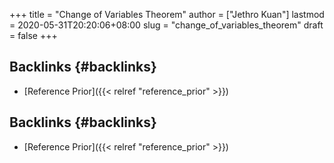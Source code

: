 +++
title = "Change of Variables Theorem"
author = ["Jethro Kuan"]
lastmod = 2020-05-31T20:20:06+08:00
slug = "change_of_variables_theorem"
draft = false
+++

## Backlinks {#backlinks}

- [Reference Prior]({{< relref "reference_prior" >}})

## Backlinks {#backlinks}

- [Reference Prior]({{< relref "reference_prior" >}})
